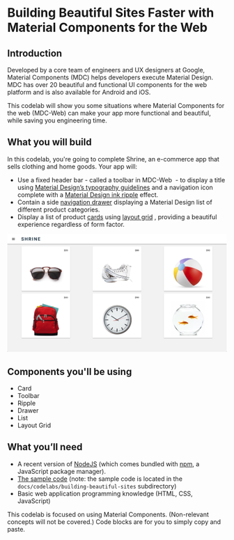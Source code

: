 <!--docs:
title: "Building Beautiful Sites"
layout: landing
section: codelab
path: /codelab/
-->

<link rel="stylesheet" href="css/codelab.css" />

# Building Beautiful Sites Faster with Material Components for the Web

## Introduction

Developed by a core team of engineers and UX designers at Google, Material Components (MDC) helps developers execute Material Design. MDC has over 20 beautiful and functional UI components for the web platform and is also available for Android and iOS.

This codelab will show you some situations where Material Components for the web (MDC-Web) can make your app more functional and beautiful, while saving you engineering time.

## What you will build

In this codelab, you're going to complete Shrine, an e-commerce app that sells clothing and home goods. Your app will:

- Use a fixed header bar - called a toolbar in MDC-Web  - to display a title using [Material Design’s typography guidelines](https://material.io/guidelines/style/typography.html) and a navigation icon complete with a [Material Design ink ripple](https://material.io/guidelines/motion/material-motion.html#material-motion-how-does-material-move) effect.  
- Contain a side [navigation drawer](https://material.io/guidelines/patterns/navigation-drawer.html) displaying a Material Design list of different product categories.
- Display a list of product [cards](https://material.io/guidelines/components/cards.html#) using [layout grid](https://material.io/guidelines/layout/responsive-ui.html#responsive-ui-breakpoints) , providing a beautiful experience regardless of form factor.

![MDC Shrine](img/image7.png)

## Components you'll be using

- Card
- Toolbar
- Ripple
- Drawer
- List
- Layout Grid

## What you’ll need

- A recent version of [NodeJS](https://nodejs.org/en/) (which comes bundled with [npm](https://www.npmjs.com/), a JavaScript package manager).
- [The sample code](https://github.com/material-components/material-components-web/archive/master.zip) (note: the sample code is located in the `docs/codelabs/building-beautiful-sites` subdirectory)
- Basic web application programming knowledge (HTML, CSS, JavaScript)

This codelab is focused on using Material Components. (Non-relevant concepts will not be covered.) Code blocks are for you to simply copy and paste.
